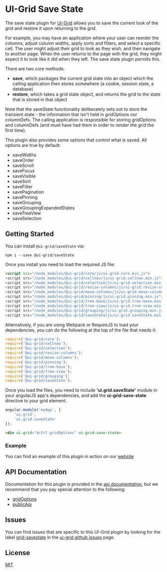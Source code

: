 # UI-Grid Save State

The save state plugin for [UI-Grid](https://www.npmjs.com/package/@ui-grid/core) allows you to save the current look of the grid and restore it upon returning to the grid.

For example, you may have an application where your user can reorder the columns, adjust column widths, apply sorts and filters, and select a specific cell. The user might adjust their grid to look as they wish, and then navigate to another page. When the user returns to the page with the grid, they might expect it to look like it did when they left. The save state plugin permits this.

There are two core methods:

* **save**, which packages the current grid state into an object which the calling application then stores somewhere (a cookie, session state, a database)
* **restore**, which takes a grid state object, and returns the grid to the state that is stored in that object

Note that the saveState functionality deliberately sets out to store the transient state - the information that isn't held in gridOptions nor columnDefs. The calling application is responsible for storing gridOptions and columnDefs (and must have had them in order to render the grid the first time).

This plugin also provides some options that control what is saved. All options are true by default:

* saveWidths
* saveOrder
* saveScroll
* saveFocus
* saveVisible
* saveSort
* saveFilter
* savePagination
* savePinning
* saveGrouping
* saveGroupingExpandedStates
* saveTreeView
* saveSelection

## Getting Started

You can install `@ui-grid/saveState` via:

```shell
npm i --save @ui-grid/saveState
```

Once you install you need to load the required JS file:

```html
<script src="/node_modules/@ui-grid/core/js/ui-grid.core.min.js">
<script src="/node_modules/@ui-grid/cellnav/js/ui-grid.cellnav.min.js">
<script src="/node_modules/@ui-grid/selection/js/ui-grid.selection.min.js">
<script src="/node_modules/@ui-grid/resize-columns/js/ui-grid.resize-columns.min.js">
<script src="/node_modules/@ui-grid/move-columns/js/ui-grid.move-columns.min.js">
<script src="/node_modules/@ui-grid/pinning/js/ui-grid.pinning.min.js">
<script src="/node_modules/@ui-grid/tree-base/js/ui-grid.tree-base.min.js">
<script src="/node_modules/@ui-grid/tree-view/js/ui-grid.tree-view.min.js">
<script src="/node_modules/@ui-grid/grouping/js/ui-grid.grouping.min.js">
<script src="/node_modules/@ui-grid/saveState/js/ui-grid.saveState.min.js">
```

Alternatively, if you are using Webpack or RequireJS to load your dependencies, you can do the following at the top of the file that needs it:

```javascript
require('@ui-grid/core');
require('@ui-grid/cellnav');
require('@ui-grid/selection');
require('@ui-grid/resize-columns');
require('@ui-grid/move-columns');
require('@ui-grid/pinning');
require('@ui-grid/tree-base');
require('@ui-grid/tree-view');
require('@ui-grid/grouping');
require('@ui-grid/saveState');
```

Once you load the files, you need to include **'ui.grid.saveState'** module in your angularJS app's dependencies, and add the **ui-grid-save-state** directive to your grid element.

```javascript
angular.module('myApp', [
    'ui.grid',
    'ui.grid.saveState'
]);
```

```html
<div ui-grid="$ctrl.gridOptions" ui-grid-save-state>
```

### Example

You can find an example of this plugin in action on our [website](http://ui-grid.info/docs/#!/tutorial/Tutorial:%20208%20Save%20and%20restore%20state)

## API Documentation

Documentation for this plugin is provided in the [api documentation](http://ui-grid.info/docs/#!/api/), but we recommend that you pay special attention to the following:

* [gridOptions](http://ui-grid.info/docs/#!/api/ui.grid.saveState.api:GridOptions)
* [publicApi](http://ui-grid.info/docs/#!/api/ui.grid.saveState.api:PublicApi)

## Issues

You can find issues that are specific to this UI-Grid plugin by looking for the label [grid-savestate](https://github.com/angular-ui/ui-grid/labels/grid-savestate) in the [ui-grid github issues](https://github.com/angular-ui/ui-grid/issues) page.

## License

[MIT](https://github.com/angular-ui/ui-grid/blob/master/LICENSE.md)